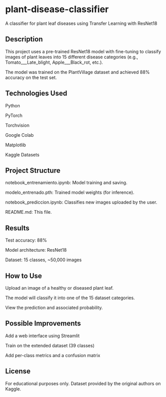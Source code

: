# plant-disease-classifier
A classifier for plant leaf diseases using Transfer Learning with ResNet18

## Description
This project uses a pre-trained ResNet18 model with fine-tuning to classify images of plant leaves into 15 different disease categories (e.g., Tomato___Late_blight, Apple___Black_rot, etc.).

The model was trained on the PlantVillage dataset and achieved 88% accuracy on the test set.

## Technologies Used
Python

PyTorch

Torchvision

Google Colab

Matplotlib

Kaggle Datasets

## Project Structure
notebook_entrenamiento.ipynb: Model training and saving.

modelo_entrenado.pth: Trained model weights (for inference).

notebook_prediccion.ipynb: Classifies new images uploaded by the user.

README.md: This file.

## Results
Test accuracy: 88%

Model architecture: ResNet18

Dataset: 15 classes, ~50,000 images

## How to Use
Upload an image of a healthy or diseased plant leaf.

The model will classify it into one of the 15 dataset categories.

View the prediction and associated probability.

## Possible Improvements
Add a web interface using Streamlit

Train on the extended dataset (39 classes)

Add per-class metrics and a confusion matrix

## License
For educational purposes only. Dataset provided by the original authors on Kaggle.
